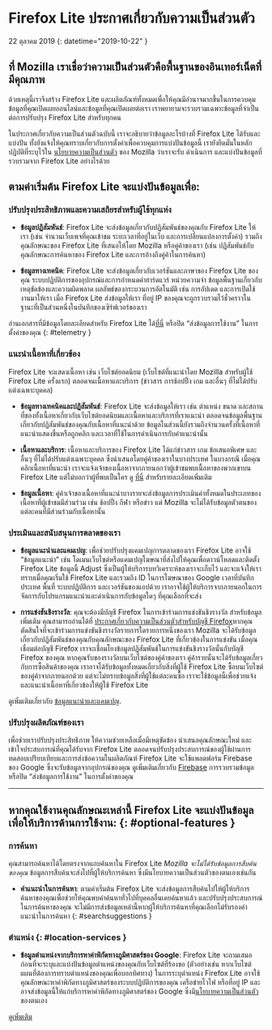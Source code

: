 # <span class="privacy-header-firefox-lite">Firefox Lite</span> <span class="privacy-header-policy">ประกาศเกี่ยวกับความเป็นส่วนตัว</span>

22 ตุลาคม 2019
{: datetime="2019-10-22" }

## ที่ Mozilla เราเชื่อว่าความเป็นส่วนตัวคือพื้นฐานของอินเทอร์เน็ตที่มีคุณภาพ

ด้วยเหตุนี้เราจึงสร้าง Firefox Lite และผลิตภัณฑ์ทั้งหมดเพื่อให้คุณมีอำนาจมากขึ้นในการควบคุมข้อมูลที่คุณเปิดเผยออนไลน์และข้อมูลที่คุณเปิดเผยต่อเรา เราพยายามจะรวบรวมเฉพาะข้อมูลที่จำเป็นต่อการปรับปรุง Firefox Lite สำหรับทุกคน

ในประกาศเกี่ยวกับความเป็นส่วนตัวฉบับนี้ เราจะอธิบายว่าข้อมูลอะไรบ้างที่ Firefox Lite ได้รับและแบ่งปัน ทั้งยังแจ้งให้คุณทราบเกี่ยวกับการตั้งค่าเพื่อควบคุมการแบ่งปันข้อมูลนี้ เรายังยึดมั่นในหลักปฏิบัติที่ระบุไว้ใน [นโยบายความเป็นส่วนตัว](https://www.mozilla.org/privacy/) ของ Mozilla ว่าเราจะรับ ดำเนินการ และแบ่งปันข้อมูลที่รวบรวมจาก Firefox Lite อย่างไรด้วย

## ตามค่าเริ่มต้น Firefox Lite จะแบ่งปันข้อมูลเพื่อ:

### ปรับปรุงประสิทธิภาพและความเสถียรสำหรับผู้ใช้ทุกแห่ง

* __ข้อมูลปฏิสัมพันธ์__: Firefox Lite จะส่งข้อมูลเกี่ยวกับปฏิสัมพันธ์ของคุณกับ Firefox Lite ให้เรา (เช่น จำนวนเว็บเพจที่คุณเข้าชม ระยะเวลาที่อยู่ในเว็บ และการเปลี่ยนแปลงการตั้งค่า) รวมถึงคุณลักษณะของ Firefox Lite ที่เสนอให้โดย Mozilla หรือคู่ค้าของเรา (เช่น ปฏิสัมพันธ์กับคุณลักษณะการค้นหาของ Firefox Lite และการอ้างถึงคู่ค้าในการค้นหา)

* __ข้อมูลทางเทคนิค__: Firefox Lite จะส่งข้อมูลเกี่ยวกับเวอร์ชันและภาษาของ Firefox Lite ของคุณ ระบบปฏิบัติการของอุปกรณ์และการกำหนดค่าฮาร์ดแวร์ หน่วยความจำ ข้อมูลพื้นฐานเกี่ยวกับเหตุขัดข้องและความผิดพลาด ผลลัพธ์ของกระบวนการอัตโนมัติ เช่น การอัปเดต และการเปิดใช้งานมาให้เรา เมื่อ Firefox Lite ส่งข้อมูลให้เรา ที่อยู่ IP ของคุณจะถูกรวบรวมไว้ชั่วคราวในฐานะที่เป็นส่วนหนึ่งในบันทึกของเซิร์ฟเวอร์ของเรา

อ่านเอกสารที่มีข้อมูลโดยละเอียดสำหรับ Firefox Lite ได้[ที่นี่](https://support.mozilla.org/kb/send-usage-data-firefox-mobile-devices) หรือปิด “ส่งข้อมูลการใช้งาน” ในการตั้งค่าของคุณ
{: #telemetry }

### แนะนำเนื้อหาที่เกี่ยวข้อง

Firefox Lite จะแสดงเนื้อหา เช่น เว็บไซต์ยอดนิยม (เว็บไซต์ที่แนะนำโดย Mozilla สำหรับผู้ใช้ Firefox Lite ครั้งแรก) ตลอดจนเนื้อหาและบริการ (ข่าวสาร การช้อปปิ้ง เกม และอื่นๆ ที่ไม่ได้ปรับแต่งเฉพาะบุคคล)

* __ข้อมูลทางเทคนิคและปฏิสัมพันธ์__: Firefox Lite จะส่งข้อมูลให้เรา เช่น ตำแหน่ง ขนาด และสถานที่ของทั้งเนื้อหาเกี่ยวกับเว็บไซต์ยอดนิยมและเนื้อหาและบริการที่เราแนะนำ ตลอดจนข้อมูลพื้นฐานเกี่ยวกับปฏิสัมพันธ์ของคุณกับเนื้อหาที่แนะนำด้วย ข้อมูลในส่วนนี้ยังรวมถึงจำนวนครั้งที่เนื้อหาที่แนะนำแสดงขึ้นหรือถูกคลิก และเวลาที่ใช้ในการดำเนินการกับคำแนะนำนั้น 

* __เนื้อหาและบริการ__: เนื้อหาและบริการของ Firefox Lite ได้แก่ข่าวสาร เกม ข้อเสนอพิเศษ และอื่นๆ ที่ไม่ได้ปรับแต่งเฉพาะบุคคล ซึ่งนำเสนอโดยคู่ค้าของเราในบางประเทศ ในบางกรณี เมื่อคุณคลิกเนื้อหาที่แนะนำ เราจะแจ้งเจ้าของเนื้อหาจากภายนอกว่าผู้เข้าชมพบเนื้อหาของพวกเขาบน Firefox Lite แต่ไม่บอกว่าผู้ที่พบเป็นใคร ดู [ที่นี่](https://support.mozilla.org/kb/firefox-lite-content-and-services) สำหรับรายละเอียดเพิ่มเติม

* __ข้อมูลเนื้อหา__: คู่ค้าเจ้าของเนื้อหาที่แนะนำบางรายจะส่งข้อมูลการประเมินค่าทั้งหมดในประเภทของเนื้อหาที่ผู้เข้าชมมีส่วนร่วม เช่น ช้อปปิ้ง กีฬา หรือข่าว แต่ Mozilla จะไม่ได้รับข้อมูลตัวตนของแต่ละคนที่มีส่วนร่วมกับเนื้อหานั้น

### ประเมินและสนับสนุนการตลาดของเรา

* __ข้อมูลแนะนำและแคมเปญ__: เพื่อช่วยปรับปรุงแคมเปญการตลาดของเรา Firefox Lite อาจใช้ “ข้อมูลแนะนำ” เช่น โดเมนเว็บไซต์หรือแคมเปญโฆษณาที่ส่งไปให้คุณเพื่อดาวน์โหลดและติดตั้ง Firefox Lite ข้อมูลนี้ Adjust ซึ่งเป็นผู้ให้บริการบทวิเคราะห์ของเราจะเก็บไว้ และจะแจ้งให้เราทราบเมื่อคุณเริ่มใช้ Firefox Lite และรวมถึง ID ในการโฆษณาของ Google เวลาที่บันทึก ประเทศ พื้นที่ ระบบปฏิบัติการ และเวอร์ชันของแอปด้วย เราอาจใช้ผู้ให้บริการจากภายนอกในการจัดการกับโปรแกรมแนะนำและดำเนินการกับข้อมูลใดๆ ที่คุณเลือกที่จะส่ง

* __การแข่งชันชิงรางวัล__: คุณจะต้องมีบัญชี Firefox ในการเข้าร่วมการแข่งขันชิงรางวัล สำหรับข้อมูลเพิ่มเติม คุณสามารถอ่านได้ที่ [ประกาศเกี่ยวกับความเป็นส่วนตัวสำหรับบัญชี Firefox](https://www.mozilla.org/en-US/privacy/firefox/#accounts)หากคุณตัดสินใจที่จะเข้าร่วมการแข่งขันชิงรางวัลรายการใดรายการหนึ่งของเรา Mozilla จะได้รับข้อมูลเกี่ยวกับปฏิสัมพันธ์ของคุณกับคุณลักษณะของ Firefox Lite ที่เกี่ยวข้องในการแข่งขัน เมื่อคุณเชื่อมต่อบัญชี Firefox เราจะเชื่อมโยงข้อมูลปฏิสัมพันธ์ในการแข่งขันชิงรางวัลนั้นกับบัญชี Firefox ของคุณ หากคุณรับของรางวัลบนเว็บไซต์ของคู่ค้าของเรา คู่ค้ารายนั้นจะได้รับข้อมูลเกี่ยวกับการซื้อสินค้าของคุณ เราอาจได้รับข้อมูลทั้งหมดเกี่ยวกับสิ่งที่ผู้ใช้ Firefox Lite ซื้อบนเว็บไซต์ของคู่ค้าจากภายนอกด้วย แต่จะไม่ทราบข้อมูลสิ่งที่ผู้ใช้แต่ละคนซื้อ เราจะใช้ข้อมูลนี้เพื่อช่วยแจ้งและแนะนำเนื้อหาที่เกี่ยวข้องให้ผู้ใช้ Firefox Lite

ดูเพิ่มเติมเกี่ยวกับ [ข้อมูลแนะนำและแคมเปญ](https://github.com/mozilla-tw/Rocket/wiki/Telemetry#install-campaign-tracking). 

### ปรับปรุงผลิตภัณฑ์ของเรา

เพื่อช่วยเราปรับปรุงประสิทธิภาพ ให้ความช่วยเหลือเมื่อมีเหตุขัดข้อง นำเสนอคุณลักษณะใหม่ และเข้าใจประสบการณ์ที่คุณได้รับจาก Firefox Lite ตลอดจนปรับปรุงประสบการณ์ของผู้ใช้ผ่านการทดสอบเปรียบเทียบและการส่งข้อความในผลิตภัณฑ์ Firefox Lite จะใช้แพลตฟอร์ม Firebase ของ Google ซึ่งจะรับข้อมูลจากอุปกรณ์ของคุณ ดูเพิ่มเติมเกี่ยวกับ [Firebase](https://support.google.com/firebase/answer/6318039?hl=en) การรวบรวมข้อมูลหรือปิด “ส่งข้อมูลการใช้งาน” ในการตั้งค่าของคุณ

---

## หากคุณใช้งานคุณลักษณะเหล่านี้ Firefox Lite จะแบ่งปันข้อมูลเพื่อให้บริการด้านการใช้งาน: {: #optional-features }

### การค้นหา

คุณสามารถค้นหาได้โดยตรงจากแถบค้นหาใน Firefox Lite _Mozilla จะไม่ได้รับข้อมูลการสืบค้นของคุณ_ ข้อมูลการสืบค้นจะส่งไปที่ผู้ให้บริการค้นหา ซึ่งมีนโยบายความเป็นส่วนตัวของตนเองเช่นกัน

* __คำแนะนำในการค้นหา__: ตามค่าเริ่มต้น  Firefox Lite จะส่งข้อมูลการสืบค้นไปให้ผู้ให้บริการค้นหาของคุณเพื่อช่วยให้คุณพบคำค้นหาทั่วไปที่บุคคลอื่นเคยค้นหาแล้ว และปรับปรุงประสบการณ์ในการค้นหาของคุณ จะไม่มีการส่งข้อมูลเหล่านี้หากผู้ให้บริการค้นหาที่คุณเลือกไม่รับรองคำแนะนำในการค้นหา
{: #searchsuggestions }
    
### ตำแหน่ง {: #location-services }

* __ข้อมูลตำแหน่งจากบริการหาค่าพิกัดทางภูมิศาสตร์ของ Google__: Firefox Lite จะถามเสมอก่อนที่จะระบุและแบ่งปันข้อมูลตำแหน่งของคุณกับเว็บไซต์ที่ร้องขอ (ตัวอย่างเช่น หากเว็บไซต์แผนที่ต้องการทราบตำแหน่งของคุณเพื่อบอกทิศทาง) ในการระบุตำแหน่ง Firefox Lite อาจใช้คุณลักษณะหาค่าพิกัดทางภูมิศาสตร์ของระบบปฏิบัติการของคุณ เครือข่ายไวไฟ หรือที่อยู่ IP และอาจส่งข้อมูลนี้ให้แก่บริการหาค่าพิกัดทางภูมิศาสตร์ของ Google ซึ่งมี[นโยบายความเป็นส่วนตัว](https://www.google.com/privacy/lsf.html) ของตนเอง

[ดูเพิ่มเติม](https://www.mozilla.org/firefox/geolocation/)
